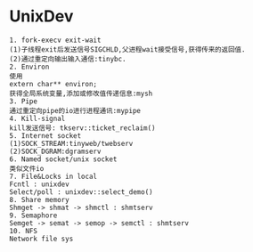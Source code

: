 # UnixDev
	1. fork-execv exit-wait
	(1)子线程exit后发送信号SIGCHLD,父进程wait接受信号,获得传来的返回值.
	(2)通过重定向输出输入通信:tinybc.
	2. Environ
	使用
	extern char** environ;
	获得全局系统变量,添加或修改值传递信息:mysh
	3. Pipe
	通过重定向pipe的io进行进程通讯:mypipe
	4. Kill-signal
	kill发送信号: tkserv::ticket_reclaim()
	5. Internet socket
	(1)SOCK_STREAM:tinyweb/twebserv
	(2)SOCK_DGRAM:dgramserv
	6. Named socket/unix socket
	类似文件io
	7. File&Locks in local
	Fcntl : unixdev
	Select/poll : unixdev::select_demo()
	8. Share memory
	Shmget -> shmat -> shmctl : shmtserv
	9. Semaphore
	Semget -> semat -> semop -> semctl : shmtserv
	10. NFS
	Network file sys
	
	
	

